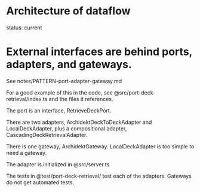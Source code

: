 # Architecture of dataflow

status: current

# External interfaces are behind ports, adapters, and gateways.

See notes/PATTERN-port-adapter-gateway.md

For a good example of this in the code, see @src/port-deck-retrieval/index.ts and the files it references.

The port is an interface, RetrieveDeckPort.

There are two adapters, ArchidektDeckToDeckAdapter and LocalDeckAdapter, plus a compositional adapter, CascadingDeckRetrievalAdapter.

There is one gateway, ArchidektGateway. LocalDeckAdapter is too simple to need a gateway.

The adapter is initialized in @src/server.ts

The tests in @test/port-deck-retrieval/ test each of the adapters. Gateways do not get automated tests.

